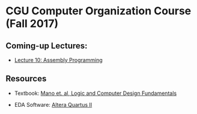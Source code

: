 # CGU Computer Organization Course (Fall 2017)

## Coming-up Lectures:

- [Lecture 10: Assembly Programming](https://github.com/CGUSystemCourses/Computer_Org-2017/tree/master/Lectures/lec10-asm_prog)

## Resources

- Textbook: [Mano et. al, Logic and Computer Design Fundamentals](https://www.amazon.com/Logic-Computer-Design-Fundamentals-5th/dp/0133760634/ref=sr_1_1?ie=UTF8&qid=1505835459&sr=8-1&keywords=logic+and+computer+design+fundamentals+5th+edition)

- EDA Software: [Altera Quartus II](https://www.altera.com/downloads/software/quartus-ii-we/91sp2.html)

